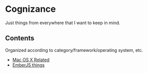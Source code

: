# Cognizance

Just things from everywhere that I want to keep in mind.


## Contents

Organized according to category/framework/operating system, etc.

* [Mac OS X Related](./mac-related)
* [EmberJS things](./emberjs)
